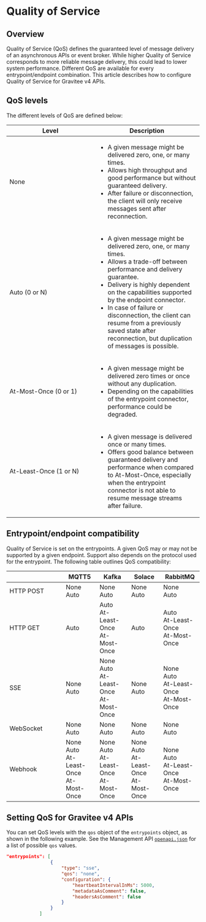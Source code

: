 # Quality of Service

## Overview

Quality of Service (QoS) defines the guaranteed level of message delivery of an asynchronous APIs or event broker. While higher Quality of Service corresponds to more reliable message delivery, this could lead to lower system performance. Different QoS are available for every entrypoint/endpoint combination. This article describes how to configure Quality of Service for Gravitee v4 APIs.

## QoS levels

The different levels of QoS are defined below:

<table><thead><tr><th width="213">Level</th><th>Description</th></tr></thead><tbody><tr><td>None</td><td><ul><li>A given message might be delivered zero, one, or many times. </li><li>Allows high throughput and good performance but without guaranteed delivery. </li><li>After failure or disconnection, the client will only receive messages sent after reconnection.</li></ul></td></tr><tr><td>Auto (0 or N)</td><td><ul><li>A given message might be delivered zero, one, or many times. </li><li>Allows a trade-off between performance and delivery guarantee. </li><li>Delivery is highly dependent on the capabilities supported by the endpoint connector. </li><li>In case of failure or disconnection, the client can resume from a previously saved state after reconnection, but duplication of messages is possible.</li></ul></td></tr><tr><td>At-Most-Once (0 or 1)</td><td><ul><li>A given message might be delivered zero times or once without any duplication. </li><li>Depending on the capabilities of the entrypoint connector, performance could be degraded.</li></ul></td></tr><tr><td>At-Least-Once (1 or N)</td><td><ul><li>A given message is delivered once or many times.</li><li>Offers good balance between guaranteed delivery and performance when compared to At-Most-Once, especially when the entrypoint connector is not able to resume message streams after failure.</li></ul></td></tr></tbody></table>

## Entrypoint/endpoint compatibility

Quality of Service is set on the entrypoints. A given QoS may or may not be supported by a given endpoint. Support also depends on the protocol used for the entrypoint. The following table outlines QoS compatibility:

<table><thead><tr><th width="131"></th><th>MQTT5</th><th>Kafka </th><th>Solace </th><th>RabbitMQ </th></tr></thead><tbody><tr><td>HTTP POST</td><td>None<br>Auto</td><td>None<br>Auto</td><td>None<br>Auto</td><td>None<br>Auto</td></tr><tr><td>HTTP GET</td><td>Auto</td><td>Auto<br>At-Least-Once<br>At-Most-Once</td><td>Auto</td><td>Auto<br>At-Least-Once<br>At-Most-Once</td></tr><tr><td>SSE</td><td>None<br>Auto</td><td>None<br>Auto<br>At-Least-Once<br>At-Most-Once</td><td>None<br>Auto</td><td>None<br>Auto<br>At-Least-Once<br>At-Most-Once</td></tr><tr><td>WebSocket</td><td>None<br>Auto</td><td>None<br>Auto</td><td>None<br>Auto</td><td>None<br>Auto</td></tr><tr><td>Webhook</td><td>None<br>Auto<br>At-Least-Once<br>At-Most-Once</td><td>None<br>Auto<br>At-Least-Once<br>At-Most-Once</td><td>None<br>Auto<br>At-Least-Once<br>At-Most-Once</td><td>None<br>Auto<br>At-Least-Once<br>At-Most-Once</td></tr></tbody></table>

## Setting QoS for Gravitee v4 APIs

You can set QoS levels with the `qos` object of the `entrypoints` object, as shown in the following example. See the Management API [`openapi.json`](https://apim-3-20-x-api.team-apim.gravitee.dev/management/openapi.json) for a list of possible `qos` values.

```json
"entrypoints": [
                {
                    "type": "sse",
                    "qos": "none",
                    "configuration": {
                        "heartbeatIntervalInMs": 5000,
                        "metadataAsComment": false,
                        "headersAsComment": false
                    }
                }
            ]
```
